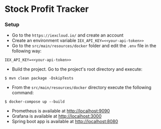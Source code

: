 # Stock Profit Tracker

### Setup 

- Go to the `https://iexcloud.io/` and create an account
- Create an environment variable `IEX_API_KEY=<<your-api-token>>`
- Go to the `src/main/resources/docker` folder and edit the `.env` file in the following way:
```text
IEX_API_KEY=<<your-api-token>>
```
- Build the project. Go to the project's root directory and execute:
```shell
$ mvn clean package -DskipTests
```
- From the `src/main/resources/docker` directory execute the following command:
```shell
$ docker-compose up --build
```

- Prometheus is available at [http://localhost:9090](http://localhost:9090)
- Grafana is available at [http://localhost:3000](http://localhost:3000)
- Spring boot app is available at [http://localhost:8080](http://localhost:8080)

